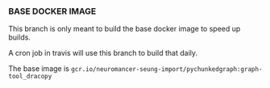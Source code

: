 ### BASE DOCKER IMAGE

This branch is only meant to build the base docker image to speed up builds.

A cron job in travis will use this branch to build that daily.

The base image is `gcr.io/neuromancer-seung-import/pychunkedgraph:graph-tool_dracopy`